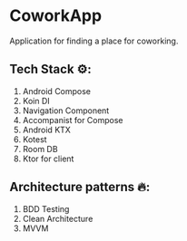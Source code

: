 # CoworkApp
Application for finding a place for coworking.

## Tech Stack ⚙️:
1. Android Compose
2. Koin DI
3. Navigation Component
4. Accompanist for Compose
5. Android KTX
6. Kotest
7. Room DB
8. Ktor for client

## Architecture patterns 🔥:
1. BDD Testing
2. Clean Architecture 
3. MVVM
